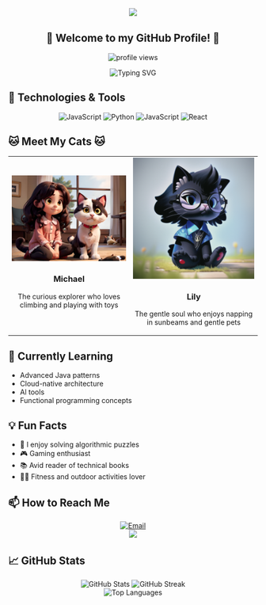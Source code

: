 <div align="center">
  <img src="https://capsule-render.vercel.app/api?type=waving&color=gradient&height=200&section=header&text=Littleyao&fontSize=70&animation=fadeIn&fontAlignY=35&desc=Software%20Developer%20|%20Cat%20Lover&descAlignY=50&descAlign=68" />
</div>


<h2 align="center">👋 Welcome to my GitHub Profile! 👋</h2>

<p align="center">
  <img src="https://komarev.com/ghpvc/?username=lx1229&color=blueviolet&style=flat-square&label=Profile+Views" alt="profile views"/>
</p>

<div align="center">
  <img src="https://readme-typing-svg.herokuapp.com?font=Fira+Code&pause=1000&color=36BCF7FF&center=true&vCenter=true&width=435&lines=Passionate+Developer;Always+Learning+New+Things;Cat+Enthusiast" alt="Typing SVG" />
</div>

## 🔧 Technologies & Tools

<div align="center">
    <img src="https://img.shields.io/badge/Java-ED8B00?style=for-the-badge&logo=openjdk&logoColor=whitek" alt="JavaScript"/>
    <img src="https://img.shields.io/badge/Python-3776AB?style=for-the-badge&logo=python&logoColor=white" alt="Python"/>
    <img src="https://img.shields.io/badge/JavaScript-F7DF1E?style=for-the-badge&logo=javascript&logoColor=black" alt="JavaScript"/>
    <img src="https://img.shields.io/badge/React-20232A?style=for-the-badge&logo=react&logoColor=61DAFB" alt="React"/>
</div>

## 🐱 Meet My Cats 🐱

<div align="center">
  <table>
    <tr>
      <td>
        <img src="./assets/img/cat-Michael.jpeg" width="300" alt="Michael" />
        <h3 align="center">Michael</h3>
        <p align="center">The curious explorer who loves climbing and playing with toys</p>
      </td>
      <td>
        <img src="./assets/img/cat-Lily.png" width="300" alt="Lily" />
        <h3 align="center">Lily</h3>
        <p align="center">The gentle soul who enjoys napping in sunbeams and gentle pets</p>
      </td>
    </tr>
  </table>
</div>

## 🌱 Currently Learning

- Advanced Java patterns
- Cloud-native architecture
- Al tools
- Functional programming concepts


## 💡 Fun Facts

- 🧩 I enjoy solving algorithmic puzzles
- 🎮 Gaming enthusiast
- 📚 Avid reader of technical books
- 🏃‍♂️ Fitness and outdoor activities lover

## 📫 How to Reach Me

<div align="center">
  <a href="mailto:930029364@qq.com">
    <img src="https://img.shields.io/badge/Email-D14836?style=for-the-badge&logo=gmail&logoColor=white" alt="Email"/>
  </a>
</div>

<div align="center">
  <img src="https://capsule-render.vercel.app/api?type=waving&color=gradient&height=100&section=footer" />
</div>

## 📈 GitHub Stats

<div align="center">
  <img src="https://github-readme-stats.vercel.app/api?username=lx1229&show_icons=true&theme=radical" alt="GitHub Stats" />
  <img src="https://github-readme-streak-stats.herokuapp.com/?user=lx1229&theme=radical" alt="GitHub Streak" />
</div>

<div align="center">
  <img src="https://github-readme-stats.vercel.app/api/top-langs/?username=lx1229&layout=compact&theme=radical" alt="Top Languages" />
</div>